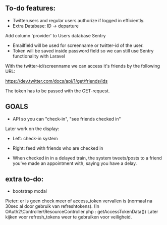To-do features:
----------------------

* Twitterusers and regular users authorize if logged in efficiently.
* Extra Database: ID -> departure

Add column 'provider' to Users database Sentry
- Emailfield will be used for screenname or twitter-id of the user.
- Token will be saved inside password field so we can still use Sentry functionality with Laravel

With the twitter-id/screenname we can access it's friends by the following URL:

https://dev.twitter.com/docs/api/1/get/friends/ids

The token has to be passed with the GET-request. 

GOALS
------------------------
* API so you can "check-in", "see friends checked in"

Later work on the display:
* Left: check-in system
* Right: feed with friends who are checked in

* When checked in in a delayed train, the system tweets/posts to a friend you've made an appointment with, saying you have a delay. 


extra to-do:
--------------------
* bootstrap modal


Pieter: er is geen check meer of access_token vervallen is (normaal na 30sec al door gebruik van refreshtokens).
(In OAuth2\Controller\ResourceController.php : getAccessTokenData())
Later kijken voor refresh_tokens weer te gebruiken voor veiligheid.
